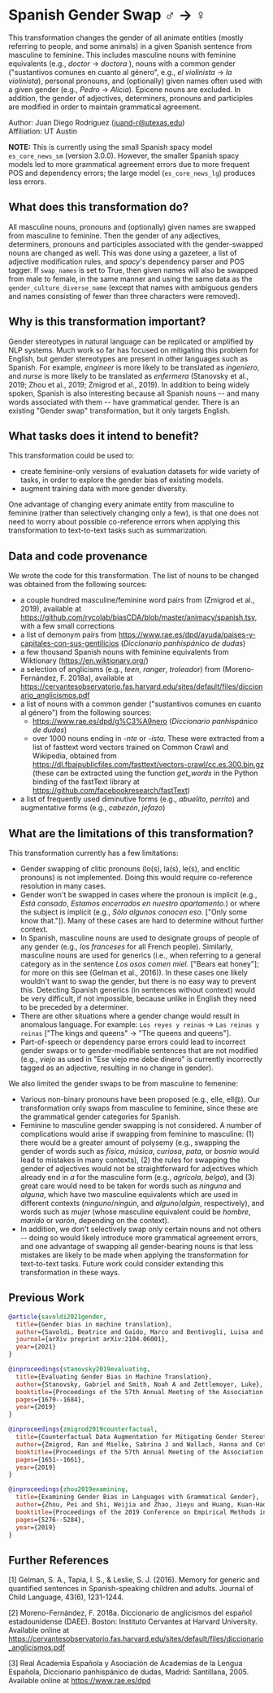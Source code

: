 # Spanish Gender Swap ♂️ → ♀️
This transformation changes the gender of all animate entities (mostly referring to people, and some animals) in a given Spanish sentence from masculine to feminine. This includes masculine nouns with feminine equivalents (e.g., *doctor* → *doctora* ), nouns with a common gender ("sustantivos comunes en cuanto al género", e.g., *el violinista* → *la violinista*), personal pronouns, and (optionally) given names often used with a given gender (e.g., *Pedro* → *Alicia*). Epicene nouns are excluded. In addition, the gender of adjectives, determiners, pronouns and participles are modified in order to maintain grammatical agreement.

Author: Juan Diego Rodriguez (juand-r@utexas.edu) <br>  Affiliation: UT Austin

**NOTE:** This is currently using the small Spanish spacy model `es_core_news_sm`  (version 3.0.0). However, the smaller Spanish spacy models led to more grammatical agreement errors due to more frequent POS and dependency errors; the large model (`es_core_news_lg`) produces less errors.

## What does this transformation do?
All masculine nouns, pronouns and (optionally) given names are swapped from masculine to feminine. Then the gender of any adjectives, determiners, pronouns and participles associated with the gender-swapped nouns are changed as well. This was done using a gazeteer, a list of adjective modification rules, and *spacy*'s dependency parser and POS tagger.  If `swap_names` is set to True, then given names will also be swapped from male to female, in the same manner and using the same data as the `gender_culture_diverse_name` (except that names with ambiguous genders and names consisting of fewer than three characters were removed). 

## Why is this transformation important?
Gender stereotypes in natural language can be replicated or amplified by NLP systems. Much work so far has focused on mitigating this problem for English, but gender stereotypes are present in other languages such as Spanish. For example, *engineer* is more likely to be translated as *ingeniero*, and *nurse* is more likely to be translated as *enfermera* (Stanovsky et al., 2019; Zhou et al., 2019; Zmigrod et al., 2019). In addition to being widely spoken, Spanish is also interesting because all Spanish nouns -- and many words associated with them -- have grammatical gender. There is an existing "Gender swap" transformation, but it only targets English.

## What tasks does it intend to benefit?
This transformation could be used to:
- create feminine-only versions of evaluation datasets for wide variety of tasks, in order to explore the gender bias of existing models. 
- augment training data with more gender diversity.

One advantage of changing every animate entity from masculine to feminine (rather than selectively changing only a few), is that one does not need to worry about possible co-reference errors when applying this transformation to text-to-text tasks such as summarization.

## Data and code provenance
We wrote the code for this transformation. The list of nouns to be changed was obtained from the following sources:
- a couple hundred masculine/feminine word pairs from (Zmigrod et al., 2019), available at https://github.com/rycolab/biasCDA/blob/master/animacy/spanish.tsv, with a few small corrections
- a list of demonym pairs from https://www.rae.es/dpd/ayuda/paises-y-capitales-con-sus-gentilicios (*Diccionario panhispánico de dudas*)
- a few thousand Spanish nouns with feminine equivalents from Wiktionary (https://en.wiktionary.org/)
- a selection of anglicisms (e.g., *teen*, *ranger*, *troleador*) from (Moreno-Fernández, F. 2018a), available at https://cervantesobservatorio.fas.harvard.edu/sites/default/files/diccionario_anglicismos.pdf
- a list of nouns with a common gender ("sustantivos comunes en cuanto al género") from the following sources:
  - https://www.rae.es/dpd/g%C3%A9nero (*Diccionario panhispánico de dudas*)
  - over 1000 nouns ending in *-nte* or *-ista*. These were extracted from a list of fasttext word vectors trained on Common Crawl and Wikipedia, obtained from  https://dl.fbaipublicfiles.com/fasttext/vectors-crawl/cc.es.300.bin.gz (these can be extracted using the function *get_words* in the Python binding of the fastText library at https://github.com/facebookresearch/fastText)
- a list of frequently used diminutive forms (e.g., *abuelito*, *perrito*) and augmentative forms (e.g., *cabezón*, *jefazo*)

## What are the limitations of this transformation?

This transformation currently has a few limitations:

- Gender swapping of clitic pronouns (lo(s), la(s), le(s), and enclitic pronouns) is not implemented. Doing this would require co-reference resolution in many cases.
- Gender won't be swapped in cases where the pronoun is implicit (e.g., *Está cansado*, *Estamos encerrados en nuestro apartamento.*) or where the subject is implicit (e.g., *Sólo algunos conocen eso.* ["Only some know that."]). Many of these cases are hard to determine without further context.
- In Spanish, masculine nouns are used to designate groups of people of any gender (e.g., *los franceses* for all French people). Similarly, masculine nouns are used for generics (i.e., when referring to a general category as in the sentence *Los osos comen miel.* ["Bears eat honey"]; for more on this see (Gelman et al., 2016)). In these cases one likely wouldn't want to swap the gender, but there is no easy way to prevent this. Detecting Spanish generics (in sentences without context) would be very difficult, if not impossible, because unlike in English they need to be preceded by a determiner.
- There are other situations where a gender change would result in anomalous language. For example: `Los reyes y reinas` -> `Las reinas y reinas` ["The kings and queens" -> "The queens and queens"].
- Part-of-speech or dependency parse errors could lead to incorrect gender swaps or to gender-modifiable sentences that are not modified (e.g., *viejo* as used in "Ese viejo me debe dinero" is currently incorrectly tagged as an adjective, resulting in no change in gender).

We also limited the gender swaps to be from masculine to femenine:

- Various non-binary pronouns have been proposed (e.g., elle, ell@). Our transformation only swaps from masculine to feminine, since these are the grammatical gender categories for Spanish.
- Feminine to masculine gender swapping is not considered. A number of complications would arise if swapping from feminine to masculine: (1) there would be a greater amount of polysemy (e.g., swapping the gender of words such as *física*, *música*, *curiosa*, *pata*, or *bosnia* would lead to mistakes in many contexts), (2) the rules for swapping the gender of adjectives would not be straightforward for adjectives which already end in *a* for the masculine form (e.g., *agrícola*, *belga*), and (3) great care would need to be taken for words such as *ninguna* and *alguna*, which have two masculine equivalents which are used in different contexts (*ninguno*/*ningún*, and *alguno*/*algún*, respectively), and words such as *mujer* (whose masculine equivalent could be *hombre*, *marido* or *varón*, depending on the context).
- In addition, we don't selectively swap only certain nouns and not others -- doing so would likely introduce more grammatical agreement errors, and one advantage of swapping all gender-bearing nouns is that less mistakes are likely to be made when applying the transformation for text-to-text tasks. Future work could consider extending this transformation in these ways.

## Previous Work

```bibtex
@article{savoldi2021gender,
  title={Gender bias in machine translation},
  author={Savoldi, Beatrice and Gaido, Marco and Bentivogli, Luisa and Negri, Matteo and Turchi, Marco},
  journal={arXiv preprint arXiv:2104.06001},
  year={2021}
}
```

```bibtex
@inproceedings{stanovsky2019evaluating,
  title={Evaluating Gender Bias in Machine Translation},
  author={Stanovsky, Gabriel and Smith, Noah A and Zettlemoyer, Luke},
  booktitle={Proceedings of the 57th Annual Meeting of the Association for Computational Linguistics},
  pages={1679--1684},
  year={2019}
}
```

```bibtex
@inproceedings{zmigrod2019counterfactual,
  title={Counterfactual Data Augmentation for Mitigating Gender Stereotypes in Languages with Rich Morphology},
  author={Zmigrod, Ran and Mielke, Sabrina J and Wallach, Hanna and Cotterell, Ryan},
  booktitle={Proceedings of the 57th Annual Meeting of the Association for Computational Linguistics},
  pages={1651--1661},
  year={2019}
}
```

```bibtex
@inproceedings{zhou2019examining,
  title={Examining Gender Bias in Languages with Grammatical Gender},
  author={Zhou, Pei and Shi, Weijia and Zhao, Jieyu and Huang, Kuan-Hao and Chen, Muhao and Cotterell, Ryan and Chang, Kai-Wei},
  booktitle={Proceedings of the 2019 Conference on Empirical Methods in Natural Language Processing and the 9th International Joint Conference on Natural Language Processing (EMNLP-IJCNLP)},
  pages={5276--5284},
  year={2019}
}
```

## Further References

[1] Gelman, S. A., Tapia, I. S., & Leslie, S. J. (2016). Memory for generic and quantified sentences in Spanish-speaking children and adults. Journal of Child Language, 43(6), 1231-1244.

[2] Moreno-Fernández, F. 2018a. Diccionario de anglicismos del español estadounidense (DAEE). Boston: Instituto Cervantes at Harvard University. Available online at https://cervantesobservatorio.fas.harvard.edu/sites/default/files/diccionario_anglicismos.pdf

[3] Real Academia Española y Asociación de Academias de la Lengua Española, Diccionario panhispánico de dudas, Madrid: Santillana, 2005. Available online at https://www.rae.es/dpd

